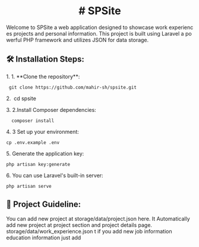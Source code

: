 <h1 align="center" id="title">#&nbsp;SPSite</h1>

<p id="description">Welcome&nbsp;to&nbsp;SPSite&nbsp;a&nbsp;web&nbsp;application&nbsp;designed&nbsp;to&nbsp;showcase&nbsp;work&nbsp;experiences&nbsp;projects&nbsp;and&nbsp;personal&nbsp;information.&nbsp;This&nbsp;project&nbsp;is&nbsp;built&nbsp;using&nbsp;Laravel&nbsp;a&nbsp;powerful&nbsp;PHP&nbsp;framework&nbsp;and&nbsp;utilizes&nbsp;JSON&nbsp;for&nbsp;data&nbsp;storage.</p>

<h2>🛠️ Installation Steps:</h2>

<p>1. 1.&nbsp;**Clone&nbsp;the&nbsp;repository**:</p>

```
 git clone https://github.com/mahir-sh/spsite.git  
```

<p>2. &nbsp;cd&nbsp;spsite</p>

<p>3. 2.Install&nbsp;Composer&nbsp;dependencies:</p>

```
  composer install
```

<p>4. 3&nbsp;Set&nbsp;up&nbsp;your&nbsp;environment:</p>

```
cp .env.example .env
```

<p>5. Generate&nbsp;the&nbsp;application&nbsp;key:</p>

```
php artisan key:generate
```

<p>6. You&nbsp;can&nbsp;use&nbsp;Laravel's&nbsp;built-in&nbsp;server:</p>

```
php artisan serve
```

<h2>🍰 Project Guideline:</h2>

You can add new project at storage/data/project.json here. It Automatically add new project at project section and project details page. storage/data/work\_experience.json t if you add new job information education information just add
